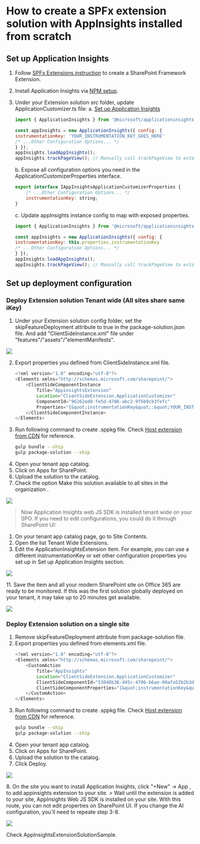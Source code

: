 # How to create a SPFx extension solution with AppInsights installed from scratch

## Set up Application Insights 
1. Follow [SPFx Extensions instruction](https://docs.microsoft.com/en-us/sharepoint/dev/spfx/extensions/get-started/build-a-hello-world-extension) to create a SharePoint Framework Extension.
2. Install Application Insights via [NPM setup](https://github.com/microsoft/ApplicationInsights-JS#getting-started). 
3. Under your Extension solution src folder, update ApplicationCustomizer.ts file:
    a. [Set up Application Insights](https://github.com/microsoft/ApplicationInsights-JS#npm-setup-ignore-if-using-snippet-setup)
    ```js
    import { ApplicationInsights } from '@microsoft/applicationinsights-web'

    const appInsights = new ApplicationInsights({ config: {
    instrumentationKey: 'YOUR_INSTRUMENTATION_KEY_GOES_HERE'
    /* ...Other Configuration Options... */
    } });
    appInsights.loadAppInsights();
    appInsights.trackPageView(); // Manually call trackPageView to establish the current user/session/pageview
    ```

    b. Expose all configuration options you need in the ApplicationCustomizerProperties interface.
    ```js
    export interface IAppInsightsApplicationCustomizerProperties {
        /* ...Other Configuration Options... */
        instrumentationKey: string;
    }
    ```
    c. Update appInsights instance config to map with exposed properties.
    ```js
    import { ApplicationInsights } from '@microsoft/applicationinsights-web'

    const appInsights = new ApplicationInsights({ config: {
    instrumentationKey: this.properties.instrumentationKey
    /* ...Other Configuration Options... */
    } });
    appInsights.loadAppInsights();
    appInsights.trackPageView(); // Manually call trackPageView to establish the current user/session/pageview
    ```
## Set up deployment configuration
### Deploy Extension solution Tenant wide (All sites share same iKey)
1. Under your Extension solution config folder, set the skipFeatureDeployment attribute to true in the package-solution.json file. And add "ClientSideInstance.xml" file under "features"/"assets"/"elementManifests".
<p><img src="./img/image3.png"/></p>

2. Export properties you defined from ClientSideInstance.xml file. 
    ```js
    <?xml version="1.0" encoding="utf-8"?>
    <Elements xmlns="http://schemas.microsoft.com/sharepoint/">
        <ClientSideComponentInstance
            Title="AppinsightsExtension"
            Location="ClientSideExtension.ApplicationCustomizer"
            ComponentId="96262ed0-fe5d-4786-abc2-9f6b9cb3fefc"
            Properties="{&quot;instrumentationKey&quot;:&quot;YOUR_INSTRUMENTATION_KEY_GOES_HERE&quot;}">
        </ClientSideComponentInstance>
    </Elements>
    ```
3. Run following command to create .sppkg file. Check [Host extension from CDN](https://docs.microsoft.com/en-us/sharepoint/dev/spfx/extensions/get-started/hosting-extension-from-office365-cdn) for reference.
    ```sh
    gulp bundle --ship
    gulp package-solution --ship
    ```
4. Open your tenant app catalog.
5. Click on Apps for SharePoint.
6. Upload the solution to the catalog.
7. Check the option Make this solution available to all sites in the organization .
<p><img src="./img/image4.png"/></p>

> Now Application Insights web JS SDK is installed tenant wide on your SPO. If you need to edit configurations, you could do it through SharePoint UI: 

1. On your tenant app catalog page, go to Site Contents.
9. Open the list Tenant Wide Extensions.
10. Edit the ApplicationInsightsExtension item. For example, you can use a different instrumentationKey or set other configuration properties you set up in Set up Application Insights section.
<p><img src="./img/image5.png"/></p>
11. Save the item and all your modern SharePoint site on Office 365 are ready to be monitored. If this was the first solution globally deployed on your tenant, it may take up to 20 minutes get available.
<p><img src="./img/image6.png"/></p>

### Deploy Extension solution on a single site
1. Remove skipFeatureDeployment attribute from package-solution file.
2. Export properties you defined from elements.xml file.
    ```js
    <?xml version="1.0" encoding="utf-8"?>
    <Elements xmlns="http://schemas.microsoft.com/sharepoint/">
        <CustomAction
            Title="AppInsights"
            Location="ClientSideExtension.ApplicationCustomizer"
            ClientSideComponentId="53048b36-d45c-4706-b6ae-00afa52b2b3d"
            ClientSideComponentProperties="{&quot;instrumentationKey&quot;:&quot;YOUR_INSTRUMENTATION_KEY_GOES_HERE&quot;}">
        </CustomAction>
    </Elements>
    ```
3. Run following command to create .sppkg file. Check [Host extension from CDN](https://docs.microsoft.com/en-us/sharepoint/dev/spfx/extensions/get-started/hosting-extension-from-office365-cdn) for reference.
    ```sh
    gulp bundle --ship
    gulp package-solution --ship
    ```
4. Open your tenant app catalog.
5. Click on Apps for SharePoint.
6. Upload the solution to the catalog.
7. Click Deploy.
<p><img src="./img/image1.png"/></p>
8. On the site you want to install Application Insights, click "+New" -> App , to add appinsights extension to your site.
> Wait until the extension is added to your site, AppInsights Web JS SDK is installed on your site. With this route, you can not edit properties on SharePoint UI. If you change the AI configuration, you'll need to repeate step 3-8.
<p><img src="./img/image2.png"/></p>

Check AppInsightsExtensionSolutionSample. 
